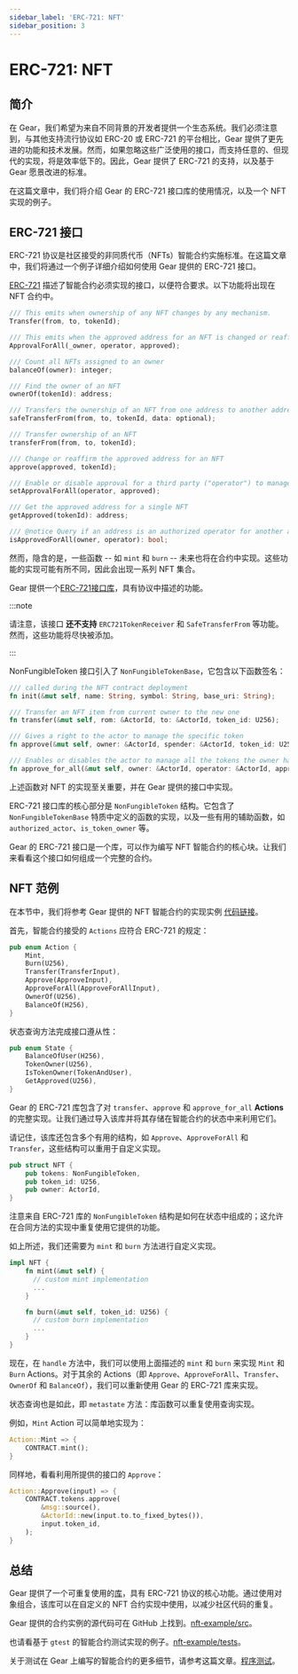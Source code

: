 ```yaml
---
sidebar_label: 'ERC-721: NFT'
sidebar_position: 3
---
```


# ERC-721: NFT

## 简介

在 Gear，我们希望为来自不同背景的开发者提供一个生态系统。我们必须注意到，与其他支持流行协议如 ERC-20 或 ERC-721 的平台相比，Gear 提供了更先进的功能和技术发展。然而，如果忽略这些广泛使用的接口，而支持任意的、但现代的实现，将是效率低下的。因此，Gear 提供了 ERC-721 的支持，以及基于 Gear 愿景改进的标准。

在这篇文章中，我们将介绍 Gear 的 ERC-721 接口库的使用情况，以及一个 NFT 实现的例子。

## ERC-721 接口

ERC-721 协议是社区接受的非同质代币（NFTs）智能合约实施标准。在这篇文章中，我们将通过一个例子详细介绍如何使用 Gear 提供的 ERC-721 接口。

[ERC-721](https://eips.ethereum.org/EIPS/eip-721) 描述了智能合约必须实现的接口，以便符合要求。以下功能将出现在 NFT 合约中。

```rust
/// This emits when ownership of any NFT changes by any mechanism.
Transfer(from, to, tokenId);

/// This emits when the approved address for an NFT is changed or reaffirmed.
ApprovalForAll(_owner, operator, approved);

/// Count all NFTs assigned to an owner
balanceOf(owner): integer;

/// Find the owner of an NFT
ownerOf(tokenId): address;

/// Transfers the ownership of an NFT from one address to another address
safeTransferFrom(from, to, tokenId, data: optional);

/// Transfer ownership of an NFT
transferFrom(from, to, tokenId);

/// Change or reaffirm the approved address for an NFT
approve(approved, tokenId);

/// Enable or disable approval for a third party ("operator") to manage
setApprovalForAll(operator, approved);

/// Get the approved address for a single NFT
getApproved(tokenId): address;

/// @notice Query if an address is an authorized operator for another address
isApprovedForAll(owner, operator): bool;
```

然而，隐含的是，一些函数 -- 如 `mint` 和 `burn` -- 未来也将在合约中实现。这些功能的实现可能有所不同，因此会出现一系列 NFT 集合。

Gear 提供一个[ERC-721接口库](https://github.com/gear-tech/apps/tree/master/non-fungible-token)，具有协议中描述的功能。

:::note

请注意，该接口 **还不支持** `ERC721TokenReceiver` 和 `SafeTransferFrom` 等功能。然而，这些功能将尽快被添加。

:::

NonFungibleToken 接口引入了 `NonFungibleTokenBase`，它包含以下函数签名：

```rust
/// called during the NFT contract deployment
fn init(&mut self, name: String, symbol: String, base_uri: String);

/// Transfer an NFT item from current owner to the new one
fn transfer(&mut self, rom: &ActorId, to: &ActorId, token_id: U256);

/// Gives a right to the actor to manage the specific token
fn approve(&mut self, owner: &ActorId, spender: &ActorId, token_id: U256);

/// Enables or disables the actor to manage all the tokens the owner has
fn approve_for_all(&mut self, owner: &ActorId, operator: &ActorId, approved: bool);
```

上述函数对 NFT 的实现至关重要，并在 Gear 提供的接口中实现。

ERC-721 接口库的核心部分是 `NonFungibleToken` 结构。它包含了 `NonFungibleTokenBase` 特质中定义的函数的实现，以及一些有用的辅助函数，如 `authorized_actor`、`is_token_owner` 等。

Gear 的 ERC-721 接口是一个库，可以作为编写 NFT 智能合约的核心块。让我们来看看这个接口如何组成一个完整的合约。

## NFT 范例

在本节中，我们将参考 Gear 提供的 NFT 智能合约的实现实例 [代码链接](https://github.com/gear-tech/apps/tree/master/nft-example)。

首先，智能合约接受的 `Actions` 应符合 ERC-721 的规定：

```rust
pub enum Action {
    Mint,
    Burn(U256),
    Transfer(TransferInput),
    Approve(ApproveInput),
    ApproveForAll(ApproveForAllInput),
    OwnerOf(U256),
    BalanceOf(H256),
}
```

状态查询方法完成接口遵从性：

```rust
pub enum State {
    BalanceOfUser(H256),
    TokenOwner(U256),
    IsTokenOwner(TokenAndUser),
    GetApproved(U256),
}
```

Gear 的 ERC-721 库包含了对 `transfer`、`approve` 和 `approve_for_all` **Actions** 的完整实现。让我们通过导入该库并将其存储在智能合约的状态中来利用它们。

请记住，该库还包含多个有用的结构，如 `Approve`、`ApproveForAll` 和 `Transfer`，这些结构可以重用于自定义实现。

```rust
pub struct NFT {
    pub tokens: NonFungibleToken,
    pub token_id: U256,
    pub owner: ActorId,
}
```

注意来自 ERC-721 库的 `NonFungibleToken` 结构是如何在状态中组成的；这允许在合同方法的实现中重复使用它提供的功能。

如上所述，我们还需要为 `mint` 和 `burn` 方法进行自定义实现。

```rust
impl NFT {
    fn mint(&mut self) {
      // custom mint implementation
      ...
    }

    fn burn(&mut self, token_id: U256) {
      // custom burn implementation
      ...
    }
}
```

现在，在 `handle` 方法中，我们可以使用上面描述的 `mint` 和 `burn` 来实现 `Mint` 和 `Burn` Actions。对于其余的 Actions（即 `Approve`、`ApproveForAll`、`Transfer`、`OwnerOf` 和 `BalanceOf`），我们可以重新使用 Gear 的 ERC-721 库来实现。

状态查询也是如此，即 `metastate` 方法：库函数可以重复使用查询实现。

例如，`Mint` Action 可以简单地实现为：

```rust
Action::Mint => {
    CONTRACT.mint();
}
```

同样地，看看利用所提供的接口的 `Approve`：

```rust
Action::Approve(input) => {
    CONTRACT.tokens.approve(
        &msg::source(),
        &ActorId::new(input.to.to_fixed_bytes()),
        input.token_id,
    );
}
```

## 总结

Gear 提供了一个可重复使用的[库](https://github.com/gear-tech/apps/tree/master/non-fungible-token/src)，具有 ERC-721 协议的核心功能。通过使用对象组合，该库可以在自定义的 NFT 合约实现中使用，以减少社区代码的重复。

Gear 提供的合约实例的源代码可在 GitHub 上找到。[nft-example/src](https://github.com/gear-tech/apps/tree/master/nft-example/src)。

也请看基于 `gtest` 的智能合约测试实现的例子。[nft-example/tests](https://github.com/gear-tech/apps/tree/master/nft-example/tests)。

关于测试在 Gear 上编写的智能合约的更多细节，请参考这篇文章。[程序测试](/developing-contracts/testing.md)。